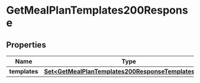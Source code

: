 

# GetMealPlanTemplates200Response

## Properties

Name | Type | Description | Notes
------------ | ------------- | ------------- | -------------
**templates** | [**Set&lt;GetMealPlanTemplates200ResponseTemplatesInner&gt;**](GetMealPlanTemplates200ResponseTemplatesInner.md) |  | 




